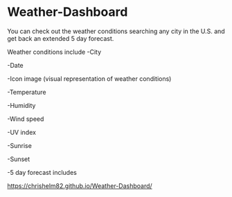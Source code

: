 # Weather-Dashboard

You can check out the weather conditions searching any city in the U.S. and get back an extended 5 day forecast. 

Weather conditions include
-City

-Date

-Icon image (visual representation of weather conditions)

-Temperature

-Humidity

-Wind speed

-UV index

-Sunrise

-Sunset

-5 day forecast includes

https://chrishelm82.github.io/Weather-Dashboard/

